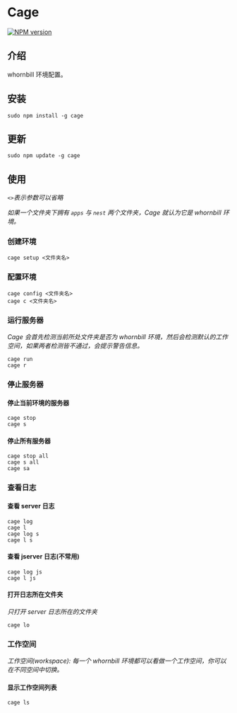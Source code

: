 # Cage

[![NPM version](https://img.shields.io/npm/v/cage.svg?style=flat)](https://www.npmjs.com/package/cage)

## 介绍

whornbill 环境配置。

## 安装
    sudo npm install -g cage
    
## 更新
    sudo npm update -g cage

## 使用
*`<>`表示参数可以省略*

*如果一个文件夹下拥有 `apps` 与 `nest` 两个文件夹，Cage 就认为它是 whornbill 环境。*

### 创建环境
    cage setup <文件夹名>
    
### 配置环境
    cage config <文件夹名>
    cage c <文件夹名>
    
### 运行服务器
*Cage 会首先检测当前所处文件夹是否为 whornbill 环境，然后会检测默认的工作空间，如果两者检测皆不通过，会提示警告信息。*
    
    cage run
    cage r

### 停止服务器

#### 停止当前环境的服务器
    cage stop
    cage s

#### 停止所有服务器
    cage stop all
    cage s all
    cage sa

### 查看日志

#### 查看 server 日志
    cage log
    cage l
    cage log s
    cage l s
    
#### 查看 jserver 日志(不常用)
    cage log js
    cage l js
    
#### 打开日志所在文件夹
*只打开 server 日志所在的文件夹*

    cage lo
    
### 工作空间
*工作空间(workspace): 每一个 whornbill 环境都可以看做一个工作空间，你可以在不同空间中切换。*

#### 显示工作空间列表
    cage ls
